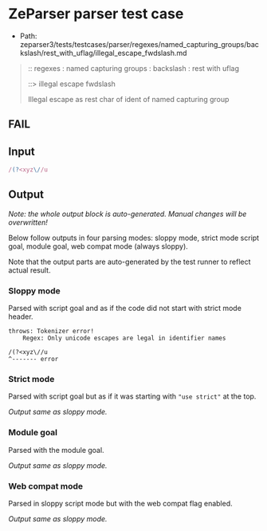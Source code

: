# ZeParser parser test case

- Path: zeparser3/tests/testcases/parser/regexes/named_capturing_groups/backslash/rest_with_uflag/illegal_escape_fwdslash.md

> :: regexes : named capturing groups : backslash : rest with uflag
>
> ::> illegal escape fwdslash
>
> Illegal escape as rest char of ident of named capturing group

## FAIL

## Input

`````js
/(?<xyz\//u
`````

## Output

_Note: the whole output block is auto-generated. Manual changes will be overwritten!_

Below follow outputs in four parsing modes: sloppy mode, strict mode script goal, module goal, web compat mode (always sloppy).

Note that the output parts are auto-generated by the test runner to reflect actual result.

### Sloppy mode

Parsed with script goal and as if the code did not start with strict mode header.

`````
throws: Tokenizer error!
    Regex: Only unicode escapes are legal in identifier names

/(?<xyz\//u
^------- error
`````

### Strict mode

Parsed with script goal but as if it was starting with `"use strict"` at the top.

_Output same as sloppy mode._

### Module goal

Parsed with the module goal.

_Output same as sloppy mode._

### Web compat mode

Parsed in sloppy script mode but with the web compat flag enabled.

_Output same as sloppy mode._
